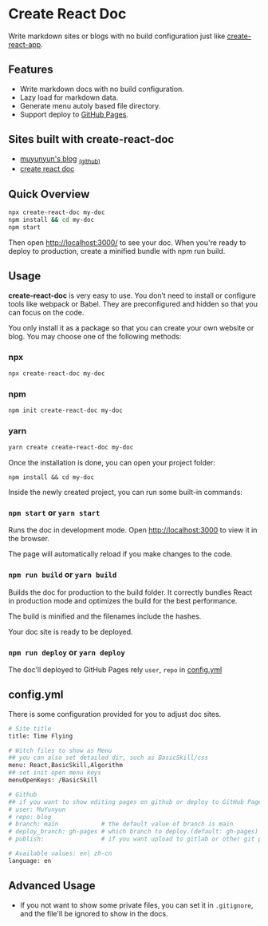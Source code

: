 # Create React Doc

Write markdown sites or blogs with no build configuration just like [create-react-app](https://github.com/facebook/create-react-app).

## Features

* Write markdown docs with no build configuration.
* Lazy load for markdown data.
* Generate menu autoly based file directory.
* Support deploy to [GitHub Pages](https://pages.github.com/).

## Sites built with create-react-doc

* [muyunyun's blog](http://muyunyun.cn/blog) <sub>[(github)](https://github.com/MuYunyun/blog)
* [create react doc](http://muyunyun.cn/create-react-doc)

## Quick Overview

```bash
npx create-react-doc my-doc
npm install && cd my-doc
npm start
```

Then open [http://localhost:3000/]() to see your doc.
When you're ready to deploy to production, create a minified bundle with npm run build.

## Usage

**create-react-doc** is very easy to use. You don’t need to install or configure tools like webpack or Babel. They are preconfigured and hidden so that you can focus on the code.

You only install it as a package so that you can create your own website or blog. You may
 choose one of the following methods:

### npx

```bash
npx create-react-doc my-doc
```

### npm

```bash
npm init create-react-doc my-doc
```

### yarn

```bash
yarn create create-react-doc my-doc
```

Once the installation is done, you can open your project folder:

```
npm install && cd my-doc
```

Inside the newly created project, you can run some built-in commands:

### `npm start` or `yarn start`

Runs the doc in development mode.
Open [http://localhost:3000]() to view it in the browser.

The page will automatically reload if you make changes to the code.

### `npm run build` or `yarn build`

Builds the doc for production to the build folder.
It correctly bundles React in production mode and optimizes the build for the best performance.

The build is minified and the filenames include the hashes.

Your doc site is ready to be deployed.

### `npm run deploy` or `yarn deploy`

The doc'll deployed to GitHub Pages rely `user`, `repo` in [config.yml](https://github.com/MuYunyun/create-react-doc#configyml)

## config.yml

There is some configuration provided for you to adjust doc sites.

```bash
# Site title
title: Time Flying

# Witch files to show as Menu
## you can also set detailed dir, such as BasicSkill/css
menu: React,BasicSkill,Algorithm
## set init open menu keys
menuOpenKeys: /BasicSkill

# Github
## if you want to show editing pages on github or deploy to GitHub Pages, you should config these arguments.
# user: MuYunyun
# repo: blog
# branch: main            # the default value of branch is main
# deploy_branch: gh-pages # which branch to deploy.(default: gh-pages)
# publish:                # if you want upload to gitlab or other git platform, you can set full git url in it

# Available values: en| zh-cn
language: en
```

## Advanced Usage

* If you not want to show some private files, you can set it in `.gitignore`, and the file'll be ignored to show in the docs.